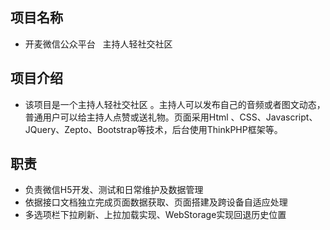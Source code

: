 ## 项目名称
  - 开麦微信公众平台   主持人轻社交社区
## 项目介绍
  - 该项目是一个主持人轻社交社区 。主持人可以发布自己的音频或者图文动态，普通用户可以给主持人点赞或送礼物。页面采用Html 、CSS、Javascript、JQuery、Zepto、Bootstrap等技术，后台使用ThinkPHP框架等。
## 职责
  - 负责微信H5开发、测试和日常维护及数据管理
  - 依据接口文档独立完成页面数据获取、页面搭建及跨设备自适应处理
  - 多选项栏下拉刷新、上拉加载实现、WebStorage实现回退历史位置
